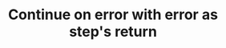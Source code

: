 ---
slug: continue-on-error
version: v1.301.0
title: Continue on error with error as step's return
tags: ['Flow editor']
image: ./continue_on_error2.png
description: When enabled, the flow will continue to the next step after going through all the retries (if any) even if this step fails.
features:
  [
    'The flow will continue to the next step after going through all the retries (if any) even if this step fails.',
    'This enables to process the error in a branch one for instance.',
    'By default, each step is set to "Stop on error and propagate error up".'
  ]
docs: /docs/flows/retries#continue-on-error-with-error-as-steps-return
---